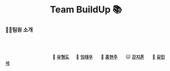 <br>

<h1 align="center">Team BuildUp 📚</h1>

### 🤼‍♂️팀원 소개

<br><br>

&nbsp;　&nbsp;　&nbsp;　&nbsp;　&nbsp;　&nbsp;　&nbsp;　&nbsp;　 🦁 **[유형도](https://github.com/hyungdoyou)**&nbsp;　 🐻 **[임태우](https://github.com/)** &nbsp;　 🐶 **[홍현주](https://github.com/)** &nbsp;　 🐱 **[강지흔](https://github.com/)** &nbsp;　 🐼 **[길민석](https://github.com/)**
<br><br><br><br><br>

#
